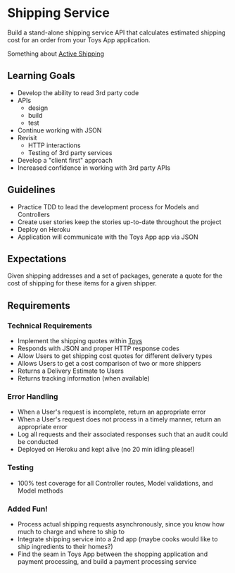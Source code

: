 # Shipping Service
Build a stand-alone shipping service API that calculates estimated shipping cost for an order from your Toys App application.

Something about [Active Shipping](https://github.com/Shopify/active_shipping)

## Learning Goals
- Develop the ability to read 3rd party code
- APIs
    - design
    - build
    - test
- Continue working with JSON
- Revisit
    - HTTP interactions
    - Testing of 3rd party services
- Develop a "client first" approach
- Increased confidence in working with 3rd party APIs

## Guidelines
- Practice TDD to lead the development process for Models and Controllers
- Create user stories keep the stories up-to-date throughout the project
- Deploy on Heroku
- Application will communicate with the Toys App app via JSON

## Expectations
Given shipping addresses and a set of packages, generate a quote for the cost of shipping for these items for a given shipper.

## Requirements
### Technical Requirements
- Implement the shipping quotes within [Toys](https://github.com/bookis/shipping-app-client)
- Responds with JSON and proper HTTP response codes
- Allow Users to get shipping cost quotes for different delivery types
- Allows Users to get a cost comparison of two or more shippers
- Returns a Delivery Estimate to Users
- Returns tracking information (when available)

### Error Handling
- When a User's request is incomplete, return an appropriate error
- When a User's request does not process in a timely manner, return an appropriate error
- Log all requests and their associated responses such that an audit could be conducted
- Deployed on Heroku and kept alive (no 20 min idling please!)

### Testing
- 100% test coverage for all Controller routes, Model validations, and Model methods

### Added Fun!
- Process actual shipping requests asynchronously, since you know how much to charge and where to ship to
- Integrate shipping service into a 2nd app (maybe cooks would like to ship ingredients to their homes?)
- Find the seam in Toys App between the shopping application and payment processing, and build a payment processing service
